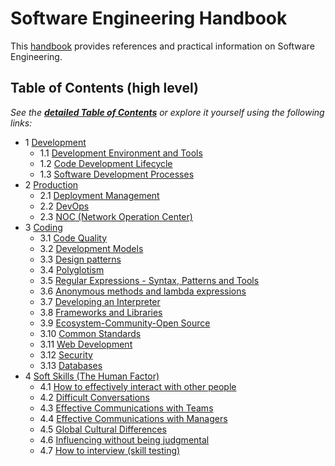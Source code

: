 Software Engineering Handbook
=============================

This [handbook](/Handbook) provides references and practical information on Software Engineering.

## Table of Contents (high level)

*See the [**detailed Table of Contents**](TOC.md) or explore it yourself using the following links:*

- 1 [Development](/Handbook/Development)
    - 1.1 [Development Environment and Tools](/Handbook/Development/Development%20Environment%20and%20Tools)
    - 1.2 [Code Development Lifecycle](/Handbook/Development/Code%20Development%20Lifecycle)
    - 1.3 [Software Development Processes](/Handbook/Development/Software%20Development%20Processes)
- 2 [Production](/Handbook/Production)
    - 2.1 [Deployment Management](/Handbook/Production/Deployment%20Management)
    - 2.2 [DevOps](/Handbook/Production/DevOps)
    - 2.3 [NOC (Network Operation Center)](/Handbook/Production/NOC%20%28Network%20Operation%20Center%29)
- 3 [Coding](/Handbook/Coding)
    - 3.1 [Code Quality](/Handbook/Coding/Code%20Quality)
    - 3.2 [Development Models](/Handbook/Coding/Development%20Models)
    - 3.3 [Design patterns](/Handbook/Coding/Design%20patterns)
    - 3.4 [Polyglotism](/Handbook/Coding/Polyglotism)
    - 3.5 [Regular Expressions - Syntax, Patterns and Tools](/Handbook/Coding/Regular%20Expressions%20-%20Syntax%2C%20Patterns%20and%20Tools)
    - 3.6 [Anonymous methods and lambda expressions](/Handbook/Coding/Anonymous%20methods%20and%20lambda%20expressions)
    - 3.7 [Developing an Interpreter](/Handbook/Coding/Developing%20an%20Interpreter)
    - 3.8 [Frameworks and Libraries](/Handbook/Coding/Frameworks%20and%20Libraries)
    - 3.9 [Ecosystem-Community-Open Source](/Handbook/Coding/Ecosystem-Community-Open%20Source)
    - 3.10 [Common Standards](/Handbook/Coding/Common%20Standards)
    - 3.11 [Web Development](/Handbook/Coding/Web%20Development)
    - 3.12 [Security](/Handbook/Coding/Security)
    - 3.13 [Databases](/Handbook/Coding/Databases)
- 4 [Soft Skills (The Human Factor)](/Handbook/Soft%20Skills%20%28The%20Human%20Factor%29)
    - 4.1 [How to effectively interact with other people](/Handbook/Soft%20Skills%20%28The%20Human%20Factor%29/How%20to%20effectively%20interact%20with%20other%20people)
    - 4.2 [Difficult Conversations](/Handbook/Soft%20Skills%20%28The%20Human%20Factor%29/Difficult%20Conversations)
    - 4.3 [Effective Communications with Teams](/Handbook/Soft%20Skills%20%28The%20Human%20Factor%29/Effective%20Communications%20with%20Teams)
    - 4.4 [Effective Communications with Managers](/Handbook/Soft%20Skills%20%28The%20Human%20Factor%29/Effective%20Communications%20with%20Managers)
    - 4.5 [Global Cultural Differences](/Handbook/Soft%20Skills%20%28The%20Human%20Factor%29/Global%20Cultural%20Differences)
    - 4.6 [Influencing without being judgmental](/Handbook/Soft%20Skills%20%28The%20Human%20Factor%29/Influencing%20without%20being%20judgmental)
    - 4.7 [How to interview (skill testing)](/Handbook/Soft%20Skills%20%28The%20Human%20Factor%29/How%20to%20interview%20%28skill%20testing%29)
